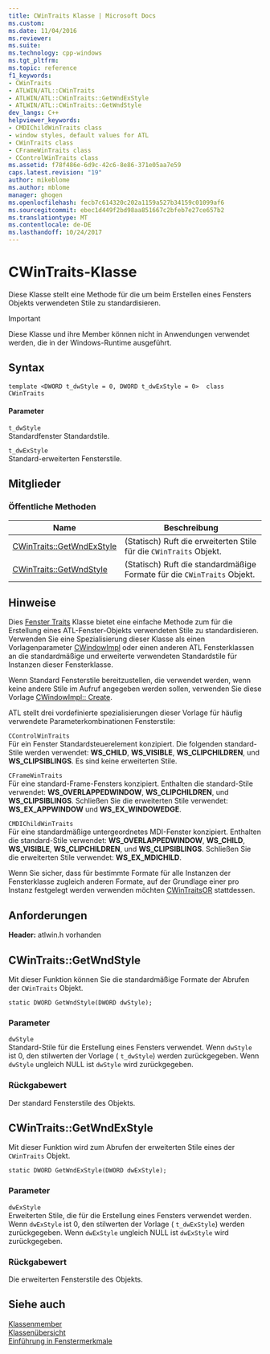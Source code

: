```yaml
---
title: CWinTraits Klasse | Microsoft Docs
ms.custom: 
ms.date: 11/04/2016
ms.reviewer: 
ms.suite: 
ms.technology: cpp-windows
ms.tgt_pltfrm: 
ms.topic: reference
f1_keywords:
- CWinTraits
- ATLWIN/ATL::CWinTraits
- ATLWIN/ATL::CWinTraits::GetWndExStyle
- ATLWIN/ATL::CWinTraits::GetWndStyle
dev_langs: C++
helpviewer_keywords:
- CMDIChildWinTraits class
- window styles, default values for ATL
- CWinTraits class
- CFrameWinTraits class
- CControlWinTraits class
ms.assetid: f78f486e-6d9c-42c6-8e86-371e05aa7e59
caps.latest.revision: "19"
author: mikeblome
ms.author: mblome
manager: ghogen
ms.openlocfilehash: fecb7c614320c202a1159a527b34159c01099af6
ms.sourcegitcommit: ebec1d449f2bd98aa851667c2bfeb7e27ce657b2
ms.translationtype: MT
ms.contentlocale: de-DE
ms.lasthandoff: 10/24/2017
---
```

# <a name="cwintraits-class"></a>CWinTraits-Klasse
Diese Klasse stellt eine Methode für die um beim Erstellen eines Fensters Objekts verwendeten Stile zu standardisieren.  
  
> [!IMPORTANT]
>  Diese Klasse und ihre Member können nicht in Anwendungen verwendet werden, die in der Windows-Runtime ausgeführt.  
  
## <a name="syntax"></a>Syntax  
  
```
template <DWORD t_dwStyle = 0, DWORD t_dwExStyle = 0>  class CWinTraits
```  
  
#### <a name="parameters"></a>Parameter  
 `t_dwStyle`  
 Standardfenster Standardstile.  
  
 `t_dwExStyle`  
 Standard-erweiterten Fensterstile.  
  
## <a name="members"></a>Mitglieder  
  
### <a name="public-methods"></a>Öffentliche Methoden  
  
|Name|Beschreibung|  
|----------|-----------------|  
|[CWinTraits::GetWndExStyle](#getwndexstyle)|(Statisch) Ruft die erweiterten Stile für die `CWinTraits` Objekt.|  
|[CWinTraits::GetWndStyle](#getwndstyle)|(Statisch) Ruft die standardmäßige Formate für die `CWinTraits` Objekt.|  
  
## <a name="remarks"></a>Hinweise  
 Dies [Fenster Traits](../../atl/understanding-window-traits.md) Klasse bietet eine einfache Methode zum für die Erstellung eines ATL-Fenster-Objekts verwendeten Stile zu standardisieren. Verwenden Sie eine Spezialisierung dieser Klasse als einen Vorlagenparameter [CWindowImpl](../../atl/reference/cwindowimpl-class.md) oder einen anderen ATL Fensterklassen an die standardmäßige und erweiterte verwendeten Standardstile für Instanzen dieser Fensterklasse.  
  
 Wenn Standard Fensterstile bereitzustellen, die verwendet werden, wenn keine andere Stile im Aufruf angegeben werden sollen, verwenden Sie diese Vorlage [CWindowImpl:: Create](../../atl/reference/cwindowimpl-class.md#create).  
  
 ATL stellt drei vordefinierte spezialisierungen dieser Vorlage für häufig verwendete Parameterkombinationen Fensterstile:  
  
 `CControlWinTraits`  
 Für ein Fenster Standardsteuerelement konzipiert. Die folgenden standard-Stile werden verwendet: **WS_CHILD**, **WS_VISIBLE**, **WS_CLIPCHILDREN**, und **WS_CLIPSIBLINGS**. Es sind keine erweiterten Stile.  
  
 `CFrameWinTraits`  
 Für eine standard-Frame-Fensters konzipiert. Enthalten die standard-Stile verwendet: **WS_OVERLAPPEDWINDOW**, **WS_CLIPCHILDREN**, und **WS_CLIPSIBLINGS**. Schließen Sie die erweiterten Stile verwendet: **WS_EX_APPWINDOW** und **WS_EX_WINDOWEDGE**.  
  
 `CMDIChildWinTraits`  
 Für eine standardmäßige untergeordnetes MDI-Fenster konzipiert. Enthalten die standard-Stile verwendet: **WS_OVERLAPPEDWINDOW**, **WS_CHILD**, **WS_VISIBLE**, **WS_CLIPCHILDREN**, und **WS_CLIPSIBLINGS**. Schließen Sie die erweiterten Stile verwendet: **WS_EX_MDICHILD**.  
  
 Wenn Sie sicher, dass für bestimmte Formate für alle Instanzen der Fensterklasse zugleich anderen Formate, auf der Grundlage einer pro Instanz festgelegt werden verwenden möchten [CWinTraitsOR](../../atl/reference/cwintraitsor-class.md) stattdessen.  
  
## <a name="requirements"></a>Anforderungen  
 **Header:** atlwin.h vorhanden  
  
##  <a name="getwndstyle"></a>CWinTraits::GetWndStyle  
 Mit dieser Funktion können Sie die standardmäßige Formate der Abrufen der `CWinTraits` Objekt.  
  
```
static DWORD GetWndStyle(DWORD dwStyle);
```  
  
### <a name="parameters"></a>Parameter  
 `dwStyle`  
 Standard-Stile für die Erstellung eines Fensters verwendet. Wenn `dwStyle` ist 0, den stilwerten der Vorlage ( `t_dwStyle`) werden zurückgegeben. Wenn `dwStyle` ungleich NULL ist `dwStyle` wird zurückgegeben.  
  
### <a name="return-value"></a>Rückgabewert  
 Der standard Fensterstile des Objekts.  
  
##  <a name="getwndexstyle"></a>CWinTraits::GetWndExStyle  
 Mit dieser Funktion wird zum Abrufen der erweiterten Stile eines der `CWinTraits` Objekt.  
  
```
static DWORD GetWndExStyle(DWORD dwExStyle);
```  
  
### <a name="parameters"></a>Parameter  
 `dwExStyle`  
 Erweiterten Stile, die für die Erstellung eines Fensters verwendet werden. Wenn `dwExStyle` ist 0, den stilwerten der Vorlage ( `t_dwExStyle`) werden zurückgegeben. Wenn `dwExStyle` ungleich NULL ist `dwExStyle` wird zurückgegeben.  
  
### <a name="return-value"></a>Rückgabewert  
 Die erweiterten Fensterstile des Objekts.  
  
## <a name="see-also"></a>Siehe auch  
 [Klassenmember](http://msdn.microsoft.com/en-us/dbe6a147-3f01-4aea-a3fb-fe6ebadc31f8)   
 [Klassenübersicht](../../atl/atl-class-overview.md)   
 [Einführung in Fenstermerkmale](../../atl/understanding-window-traits.md)
